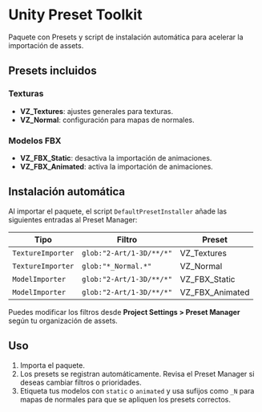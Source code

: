 # Unity Preset Toolkit

Paquete con Presets y script de instalación automática para acelerar la importación de assets.

## Presets incluidos

### Texturas
- **VZ_Textures**: ajustes generales para texturas.
- **VZ_Normal**: configuración para mapas de normales.

### Modelos FBX
- **VZ_FBX_Static**: desactiva la importación de animaciones.
- **VZ_FBX_Animated**: activa la importación de animaciones.

## Instalación automática
Al importar el paquete, el script `DefaultPresetInstaller` añade las siguientes entradas al Preset Manager:

| Tipo | Filtro | Preset |
| --- | --- | --- |
| `TextureImporter` | `glob:"2-Art/1-3D/**/*"` | VZ_Textures |
| `TextureImporter` | `glob:"*_Normal.*"` | VZ_Normal |
| `ModelImporter` | `glob:"2-Art/1-3D/**/*"` | VZ_FBX_Static |
| `ModelImporter` | `glob:"2-Art/1-3D/**/*"` | VZ_FBX_Animated |

Puedes modificar los filtros desde **Project Settings > Preset Manager** según tu organización de assets.

## Uso
1. Importa el paquete.
2. Los presets se registran automáticamente. Revisa el Preset Manager si deseas cambiar filtros o prioridades.
3. Etiqueta tus modelos con `static` o `animated` y usa sufijos como `_N` para mapas de normales para que se apliquen los presets correctos.
